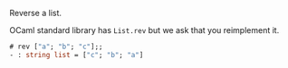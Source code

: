 
Reverse a list.

OCaml standard library has `List.rev` but we ask that you reimplement
it.


```ocaml
# rev ["a"; "b"; "c"];;
- : string list = ["c"; "b"; "a"]
```
